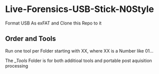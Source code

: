 # Live-Forensics-USB-Stick-N0Style

Format USB As exFAT and Clone this Repo to it

## Order and Tools
Run one tool per Folder starting with XX, where XX is a Number like 01...

The *_Tools* Folder is for both additioal tools and portable post aquisition processing